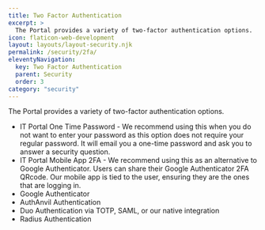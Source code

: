 ```yaml
---
title: Two Factor Authentication
excerpt: >
  The Portal provides a variety of two-factor authentication options.
icon: flaticon-web-development
layout: layouts/layout-security.njk
permalink: /security/2fa/
eleventyNavigation:
  key: Two Factor Authentication
  parent: Security
  order: 3
category: "security"
---
```


The Portal provides a variety of two-factor authentication options.

- IT Portal One Time Password - We recommend using this when you do not want to enter your password as this option does not require your regular password. It will email you a one-time password and ask you to answer a security question.
- IT Portal Mobile App 2FA - We recommend using this as an alternative to Google Authenticator. Users can share their Google Authenticator 2FA QRcode. Our mobile app is tied to the user, ensuring they are the ones that are logging in.
- Google Authenticator
- AuthAnvil Authentication
- Duo Authentication via TOTP, SAML, or our native integration
- Radius Authentication

